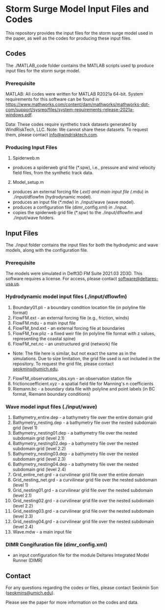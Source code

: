 # Storm Surge Model Input Files and Codes

This repository provides the input files for the storm surge model used in the paper, as well as the codes for producing these input files.


## Codes

The ./MATLAB_code folder contains the MATLAB scripts used tp produce input files for the storm surge model.

### Prerequisite

MATLAB: 
All codes were written for MATLAB R2021a 64-bit. System requirements for this software can be found in https://www.mathworks.com/content/dam/mathworks/mathworks-dot-com/support/sysreq/files/system-requirements-release-2021a-windows.pdf.

Data:
These codes require synthetic track datasets generated by WindRiskTech, LLC.
Note: We cannot share these datasets. To request them, please contact info@windrisktech.com.

### Producing Input Files

1. Spiderweb.m
- produces a spiderweb grid file (*.spw), i.e., pressure and wind velocity field files, from the synthetic track data.
2. Model_setup.m
- produces an external forcing file (*.ext) and main input file (*.mdu) in ./input/dflowfm (hydrodynamic model).
- produces an input file (*.mdw) in ./input/wave (wave model).
- produces a configuration file (dimr_config.xml) in ./input.
- copies the spiderweb grid file (*.spw) to the ./input/dflowfm and ./input/wave folders.


## Input Files

The ./input folder contains the input files for both the hydrodymic and wave models, along with the configuration file.

### Prerequisite

The models were simulated in Delft3D FM Suite 2021.03 2D3D. This software requires a license. For access, please contact software@deltares-usa.us.

### Hydrodynamic model input files (./input/dflowfm)

1. Boundary01.pli - a boundary condition location file (in polyline file format)
2. FlowFM.ext - an external forcing file (e.g., friction, winds)
3. FlowFM.mdu - a main input file
4. FlowFM_bnd.ext - an external forcing file at boundaries
5. FlowFM_fxw.pliz - a fixed weir file (in polyline file format with z values, representing the coastal spine)
6. FlowFM_net.nc - an unstructured grid (network) file 
* Note: The file here is similar, but not exact the same as in the simulations. Due to size limitation, the grid file used is not included in the repository.
To request the grid file, please contact seokmins@umich.edu.
7. FlowFM_observations_obs.xyn - an observation station file
8. frictioncoefficient.xyz - a spatial field file for Manning's n coefficients
9. Riemann.bc - a boundary data file with polyline and point labels (in BC format, Riemann boundary conditions)

### Wave model input files (./input/wave)

1. Bathymetry_entire.dep - a bathymetry file over the entire domain grid 
2. Bathymetry_nesting.dep - a bathymetry file over the nested subdomain grid (level 1)
3. Bathymetry_nesting01.dep - a bathymetry file over the nested subdomain grid (level 2.1)
4. Bathymetry_nesting02.dep - a bathymetry file over the nested subdomain grid (level 2.2)
5. Bathymetry_nesting03.dep - a bathymetry file over the nested subdomain grid (level 2.3)
6. Bathymetry_nesting04.dep - a bathymetry file over the nested subdomain grid (level 2.4)
7. Grid_entire_net.grd - a curvilinear grid file over the entire domain
8. Grid_nesting_net.grd - a curvilinear grid file over the nested subdomain (level 1)
9. Grid_nesting01.grd - a curvilinear grid file over the nested subdomain (level 2.1)
10. Grid_nesting02.grd - a curvilinear grid file over the nested subdomain (level 2.2)
11. Grid_nesting03.grd - a curvilinear grid file over the nested subdomain (level 2.3)
12. Grid_nesting04.grd - a curvilinear grid file over the nested subdomain (level 2.4)
13. Wave.mdw - a main input file 

### DIMR Congifuration file (dimr_config.xml)
- an input configuration file for the module Deltares Integrated Model Runner (DIMR)


## Contact

For any questions regarding the codes or files, please contact Seokmin Son (seokmins@umich.edu).

Please see the paper for more information on the codes and data.




